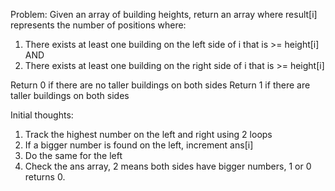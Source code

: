 Problem:
Given an array of building heights, return an array where result[i] represents the number of positions where:
1. There exists at least one building on the left side of i that is >= height[i]
AND
2. There exists at least one building on the right side of i that is >= height[i]

Return 0 if there are no taller buildings on both sides
Return 1 if there are taller buildings on both sides

Initial thoughts:
1. Track the highest number on the left and right using 2 loops
2. If a bigger number is found on the left, increment ans[i]
3. Do the same for the left
4. Check the ans array, 2 means both sides have bigger numbers, 1 or 0 returns 0.